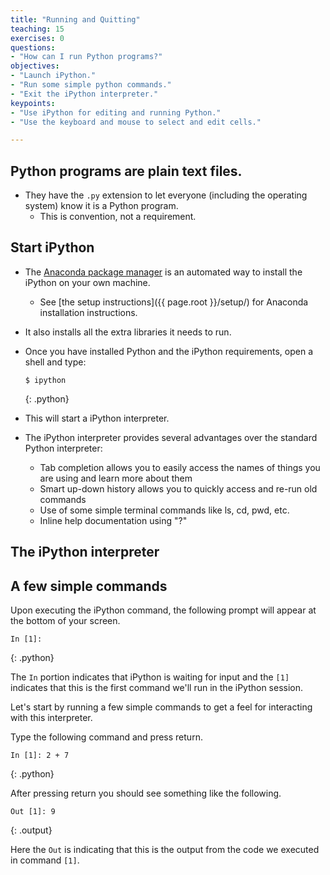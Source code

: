 ```yaml
---
title: "Running and Quitting"
teaching: 15
exercises: 0
questions:
- "How can I run Python programs?"
objectives:
- "Launch iPython."
- "Run some simple python commands."
- "Exit the iPython interpreter."
keypoints:
- "Use iPython for editing and running Python."
- "Use the keyboard and mouse to select and edit cells."

---
```

## Python programs are plain text files.

*   They have the `.py` extension to let everyone (including the operating system) 
    know it is a Python program.
    *   This is convention, not a requirement.


## Start iPython

*   The [Anaconda package manager][anaconda] is an automated way to install the iPython on your own machine.
    *   See [the setup instructions]({{ page.root }}/setup/) for Anaconda installation instructions.
*   It also installs all the extra libraries it needs to run.
*   Once you have installed Python and the iPython requirements, open a shell and type:

    ~~~
    $ ipython 
    ~~~
    {: .python}

*   This will start a iPython interpreter. 
*   The iPython interpreter provides several advantages over the standard Python interpreter:
    * Tab completion allows you to easily access the names of things you are
      using and learn more about them
    * Smart up-down history allows you to quickly access and re-run old commands
    * Use of some simple terminal commands like ls, cd, pwd, etc.
    * Inline help documentation using "?"

## The iPython interpreter

   
## A few simple commands

Upon executing the iPython command, the following prompt will appear at the
bottom of your screen.

~~~
In [1]: 
~~~
{: .python}

The `In` portion indicates that iPython is waiting for input and the `[1]`
indicates that this is the first command we'll run in the iPython session.

Let's start by running a few simple commands to get a feel for interacting with
this interpreter.

Type the following command and press return.

~~~
In [1]: 2 + 7
~~~
{: .python}

After pressing return you should see something like the following.

~~~
Out [1]: 9
~~~
{: .output}

Here the `Out` is indicating that this is the output from the code we executed
in command `[1]`.

[anaconda]: https://docs.continuum.io/anaconda/install
[jupyter]: http://jupyter.org/
[markdown]: https://en.wikipedia.org/wiki/Markdown
